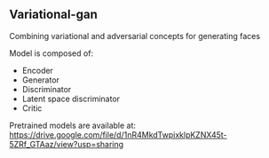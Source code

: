 ## Variational-gan

Combining variational and adversarial concepts for generating faces

Model is composed of:
- Encoder 
- Generator 
- Discriminator
- Latent space discriminator
- Critic

Pretrained models are available at:
https://drive.google.com/file/d/1nR4MkdTwpixklpKZNX45t-5ZRf_GTAaz/view?usp=sharing
